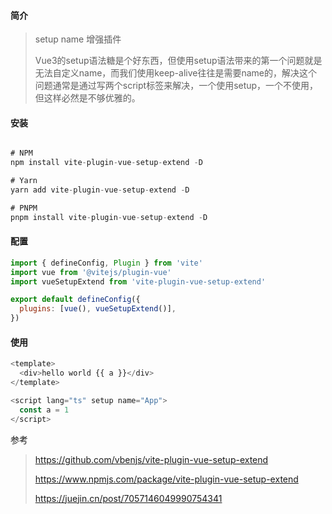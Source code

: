 #### 简介

> setup name 增强插件
>
> Vue3的setup语法糖是个好东西，但使用setup语法带来的第一个问题就是无法自定义name，而我们使用keep-alive往往是需要name的，解决这个问题通常是通过写两个script标签来解决，一个使用setup，一个不使用，但这样必然是不够优雅的。



#### 安装

```javascript

# NPM
npm install vite-plugin-vue-setup-extend -D

# Yarn
yarn add vite-plugin-vue-setup-extend -D

# PNPM
pnpm install vite-plugin-vue-setup-extend -D

```



#### 配置

```javascript
import { defineConfig, Plugin } from 'vite'
import vue from '@vitejs/plugin-vue'
import vueSetupExtend from 'vite-plugin-vue-setup-extend'

export default defineConfig({
  plugins: [vue(), vueSetupExtend()],
})
```



#### 使用

```javascript
<template>
  <div>hello world {{ a }}</div>
</template>

<script lang="ts" setup name="App">
  const a = 1
</script>
```



参考

> https://github.com/vbenjs/vite-plugin-vue-setup-extend 
>
> https://www.npmjs.com/package/vite-plugin-vue-setup-extend 
>
> https://juejin.cn/post/7057146049990754341 

